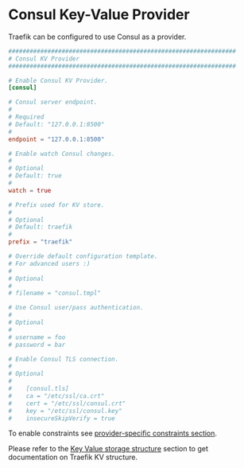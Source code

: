 # Consul Key-Value Provider

Traefik can be configured to use Consul as a provider.

```toml
################################################################
# Consul KV Provider
################################################################

# Enable Consul KV Provider.
[consul]

# Consul server endpoint.
#
# Required
# Default: "127.0.0.1:8500"
#
endpoint = "127.0.0.1:8500"

# Enable watch Consul changes.
#
# Optional
# Default: true
#
watch = true

# Prefix used for KV store.
#
# Optional
# Default: traefik
#
prefix = "traefik"

# Override default configuration template.
# For advanced users :)
#
# Optional
#
# filename = "consul.tmpl"

# Use Consul user/pass authentication.
#
# Optional
#
# username = foo
# password = bar

# Enable Consul TLS connection.
#
# Optional
#
#    [consul.tls]
#    ca = "/etc/ssl/ca.crt"
#    cert = "/etc/ssl/consul.crt"
#    key = "/etc/ssl/consul.key"
#    insecureSkipVerify = true
```

To enable constraints see [provider-specific constraints section](/configuration/commons/#provider-specific).

Please refer to the [Key Value storage structure](/user-guide/kv-config/#key-value-storage-structure) section to get documentation on Traefik KV structure.
